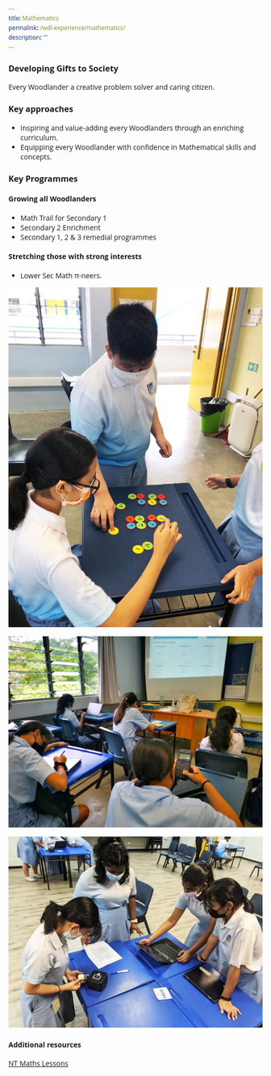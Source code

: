 ```yaml
---
title: Mathematics
permalink: /wdl-experience/mathematics/
description: ""
---
```

<style type="text/css">
@import url('https://fonts.googleapis.com/css2?family=Open+Sans&display=swap');  

body, * { font-family: 'Open Sans', sans-serif !important; }
.bp-container h1 { letter-spacing: normal !important; font-weight: 300 !important;}
</style>

### Developing Gifts to Society

Every Woodlander a creative problem solver and caring citizen.

### Key approaches

*   Inspiring and value-adding every Woodlanders through an enriching curriculum.
*   Equipping every Woodlander with confidence in Mathematical skills and concepts.

### Key Programmes

#### Growing all Woodlanders
* Math Trail for Secondary 1
* Secondary 2 Enrichment
* Secondary 1, 2 &amp; 3 remedial programmes

#### Stretching those with strong interests
* Lower Sec Math π-neers.

![](/images/Departments/Mathdept1.jpg)

![](/images/IMG_20210914_093114-1024x768.jpg)

![](/images/WhatsApp-Image-2021-10-28.jpg)

#### Additional resources

[NT Maths Lessons](/nt-math-lessons/)